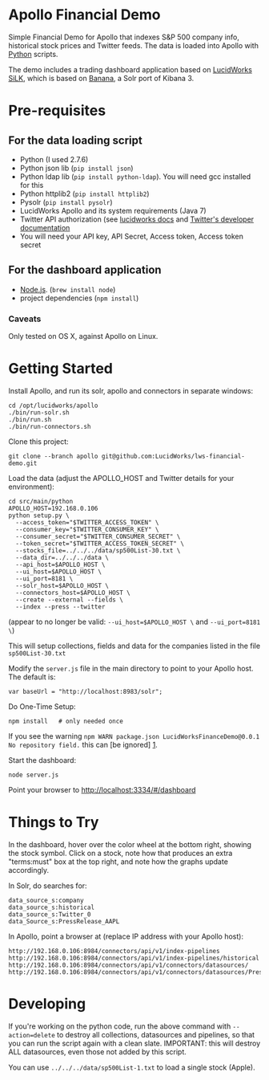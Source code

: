Apollo Financial Demo
=====================

Simple Financial Demo for Apollo that indexes S&amp;P 500 company info,
historical stock prices and Twitter feeds. The data is loaded into Apollo
with [Python](https://www.python.org) scripts.

The demo includes a trading dashboard application based on
[LucidWorks SiLK](http://www.lucidworks.com/lucidworks-silk/),
which is based on [Banana](https://github.com/LucidWorks/banana), a Solr port of Kibana 3.

# Pre-requisites

## For the data loading script

* Python (I used 2.7.6)
* Python json lib (`pip install json`)
* Python ldap lib (`pip install python-ldap`). You will need gcc installed for this
* Python httplib2 (`pip install httplib2`)
* Pysolr (`pip install pysolr`)
* LucidWorks Apollo and its system requirements (Java 7)
* Twitter API authorization (see
[lucidworks docs](http://docs.lucidworks.com/display/lweug/Twitter+Stream+Data+Sources) and
[Twitter's developer documentation](http://dev.twitter.com)
 * You will need your API key, API Secret, Access token, Access token secret

## For the dashboard application

* [Node.js](http://nodejs.org). (`brew install node`)
* project dependencies (`npm install`)


### Caveats

Only tested on OS X, against Apollo on Linux.

Getting Started
=================

Install Apollo, and run its solr, apollo and connectors in separate windows:

    cd /opt/lucidworks/apollo
    ./bin/run-solr.sh
    ./bin/run.sh
    ./bin/run-connectors.sh

Clone this project:

    git clone --branch apollo git@github.com:LucidWorks/lws-financial-demo.git

Load the data (adjust the APOLLO_HOST and Twitter details for your environment):

    cd src/main/python
    APOLLO_HOST=192.168.0.106
    python setup.py \
      --access_token="$TWITTER_ACCESS_TOKEN" \
      --consumer_key="$TWITTER_CONSUMER_KEY" \
      --consumer_secret="$TWITTER_CONSUMER_SECRET" \
      --token_secret="$TWITTER_ACCESS_TOKEN_SECRET" \
      --stocks_file=../../../data/sp500List-30.txt \
      --data_dir=../../../data \
      --api_host=$APOLLO_HOST \
      --ui_host=$APOLLO_HOST \
      --ui_port=8181 \
      --solr_host=$APOLLO_HOST \
      --connectors_host=$APOLLO_HOST \
      --create --external --fields \
      --index --press --twitter

(appear to no longer be valid: `--ui_host=$APOLLO_HOST \` and `--ui_port=8181 \`)

This will setup collections, fields and data for the companies listed in the file `sp500List-30.txt`

Modify the `server.js` file in the main directory to point to your Apollo host.  The default is:

    var baseUrl = "http://localhost:8983/solr";

Do One-Time Setup:

    npm install   # only needed once

If you see the warning `npm WARN package.json LucidWorksFinanceDemo@0.0.1 No repository field.` this can [be ignored] [1].

Start the dashboard:
   
    node server.js

Point your browser to [http://localhost:3334/#/dashboard](http://localhost:3334/#/dashboard)

Things to Try
=============

In the dashboard, hover over the color wheel at the bottom right, showing the stock symbol.
Click on a stock, note how that produces an extra "terms:must" box at the top right, and note
how the graphs update accordingly.

In Solr, do searches for:

    data_source_s:company
    data_source_s:historical
    data_source_s:Twitter_0
    data_Source_s:PressRelease_AAPL

In Apollo, point a browser at (replace IP address with your Apollo host):

    http://192.168.0.106:8984/connectors/api/v1/index-pipelines
    http://192.168.0.106:8984/connectors/api/v1/index-pipelines/historical
    http://192.168.0.106:8984/connectors/api/v1/connectors/datasources/
    http://192.168.0.106:8984/connectors/api/v1/connectors/datasources/PressRelease_AAPL


Developing
==========

If you're working on the python code, run the above command with `--action=delete`
to destroy all collections, datasources and pipelines, so that you can run the script
again with a clean slate.
IMPORTANT: this will destroy ALL datasources, even those not added by this script.

You can use `../../../data/sp500List-1.txt` to load a single stock (Apple).


[1]: http://stackoverflow.com/questions/16827858/npm-warn-package-json
